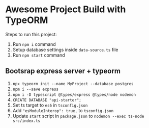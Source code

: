 # Awesome Project Build with TypeORM

Steps to run this project:

1. Run `npm i` command
2. Setup database settings inside `data-source.ts` file
3. Run `npm start` command

## Bootsrap express server + typeorm

1. `npx typeorm init --name MyProject --database postgres`
2. `npm i --save express`
3. `npm i -D typescript @types/express @types/node nodemon`
4. `CREATE DATABASE "api-starter";`
5. Set ts target to `es6` in `tsconfig.json`
6. Add `"esModuleInterop": true,` to `tsconfig.json`
7. Update `start` script in `package.json` to `nodemon --exec ts-node src/index.ts`
